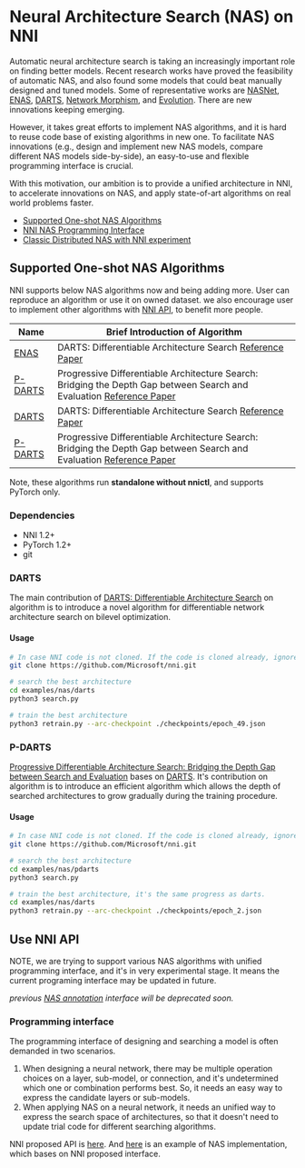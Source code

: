 # Neural Architecture Search (NAS) on NNI

Automatic neural architecture search is taking an increasingly important role on finding better models. Recent research works have proved the feasibility of automatic NAS, and also found some models that could beat manually designed and tuned models. Some of representative works are [NASNet][2], [ENAS][1], [DARTS][3], [Network Morphism][4], and [Evolution][5]. There are new innovations keeping emerging.

However, it takes great efforts to implement NAS algorithms, and it is hard to reuse code base of existing algorithms in new one. To facilitate NAS innovations (e.g., design and implement new NAS models, compare different NAS models side-by-side), an easy-to-use and flexible programming interface is crucial.

With this motivation, our ambition is to provide a unified architecture in NNI, to accelerate innovations on NAS, and apply state-of-art algorithms on real world problems faster.

* [Supported One-shot NAS Algorithms](#supported-one-shot-nas-algorithms)
* [NNI NAS Programming Interface](.NasInterface.md)
* [Classic Distributed NAS with NNI experiment](.ClassicNas.md)

## Supported One-shot NAS Algorithms

NNI supports below NAS algorithms now and being adding more. User can reproduce an algorithm or use it on owned dataset. we also encourage user to implement other algorithms with [NNI API](#use-nni-api), to benefit more people.

|Name|Brief Introduction of Algorithm|
|---|---|
| [ENAS](#enas) | DARTS: Differentiable Architecture Search [Reference Paper][3] |
| [P-DARTS](#p-darts) | Progressive Differentiable Architecture Search: Bridging the Depth Gap between Search and Evaluation [Reference Paper](https://arxiv.org/abs/1904.12760)|
| [DARTS](#darts) | DARTS: Differentiable Architecture Search [Reference Paper][3] |
| [P-DARTS](#p-darts) | Progressive Differentiable Architecture Search: Bridging the Depth Gap between Search and Evaluation [Reference Paper](https://arxiv.org/abs/1904.12760)|

Note, these algorithms run **standalone without nnictl**, and supports PyTorch only.

### Dependencies

* NNI 1.2+
* PyTorch 1.2+
* git

### DARTS

The main contribution of [DARTS: Differentiable Architecture Search][3] on algorithm is to introduce a novel algorithm for differentiable network architecture search on bilevel optimization.

#### Usage

```bash
# In case NNI code is not cloned. If the code is cloned already, ignore this line and enter code folder.
git clone https://github.com/Microsoft/nni.git

# search the best architecture
cd examples/nas/darts
python3 search.py

# train the best architecture
python3 retrain.py --arc-checkpoint ./checkpoints/epoch_49.json
```

### P-DARTS

[Progressive Differentiable Architecture Search: Bridging the Depth Gap between Search and Evaluation](https://arxiv.org/abs/1904.12760) bases on [DARTS](#DARTS). It's contribution on algorithm is to introduce an efficient algorithm which allows the depth of searched architectures to grow gradually during the training procedure.

#### Usage

```bash
# In case NNI code is not cloned. If the code is cloned already, ignore this line and enter code folder.
git clone https://github.com/Microsoft/nni.git

# search the best architecture
cd examples/nas/pdarts
python3 search.py

# train the best architecture, it's the same progress as darts.
cd examples/nas/darts
python3 retrain.py --arc-checkpoint ./checkpoints/epoch_2.json
```

## Use NNI API

NOTE, we are trying to support various NAS algorithms with unified programming interface, and it's in very experimental stage. It means the current programing interface may be updated in future.

*previous [NAS annotation](../AdvancedFeature/GeneralNasInterfaces.md) interface will be deprecated soon.*

### Programming interface

The programming interface of designing and searching a model is often demanded in two scenarios.

1. When designing a neural network, there may be multiple operation choices on a layer, sub-model, or connection, and it's undetermined which one or combination performs  best. So, it needs an easy way to express the candidate layers or sub-models.
2. When applying NAS on a neural network, it needs an unified way to express the search space of architectures, so that it doesn't need to update trial code for different searching algorithms.

NNI proposed API is [here](https://github.com/microsoft/nni/tree/master/src/sdk/pynni/nni/nas/pytorch). And [here](https://github.com/microsoft/nni/tree/master/examples/nas/darts) is an example of NAS implementation, which bases on NNI proposed interface.

[1]: https://arxiv.org/abs/1802.03268
[2]: https://arxiv.org/abs/1707.07012
[3]: https://arxiv.org/abs/1806.09055
[4]: https://arxiv.org/abs/1806.10282
[5]: https://arxiv.org/abs/1703.01041
